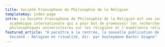 ```yaml
---
title: Société Francophone de Philosophie de la Religion
templateKey: index-page
intro: La Société Francophone de Philosophie de la Religion est une société
  académique internationale qui a pour but de promouvoir les recherches
  philosophiques universitaires sur les religions et l'expérience religieuse.
featured_article: "A paraître à la rentrée, la nouvelle publication de la
  Société : Religion et ritualité, dir. par Souleymane Bachir Diagne"
---
```

